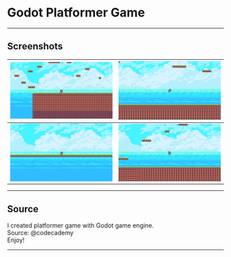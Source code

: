 # Godot Platformer Game

---

## Screenshots

| ![](1.png)                              | ![](2.png) |
| --------------------------------------- | --------------------------------------- |
| ![](3.png)                              | ![](4.png)                              |

---

## Source

I created platformer game with Godot game engine. <br />
Source: @codecademy <br />
Enjoy!

---
